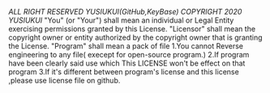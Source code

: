 *ALL RIGHT RESERVED YUSIUKUI(GitHub,KeyBase)*
*COPYRIGHT 2020 YUSIUKUI*
"You" (or "Your") shall mean an individual or Legal Entity exercising permissions granted by this License.
"Licensor" shall mean the copyright owner or entity authorized by the copyright owner that is granting the License.
"Program" shall mean a pack of file
1.You cannot Reverse engineering to any file( execept for open-source program.)
2.If program have been clearly said use which This LICENSE won't be effect on that program
3.If it's different between program's license and this license ,please use license file on github.

